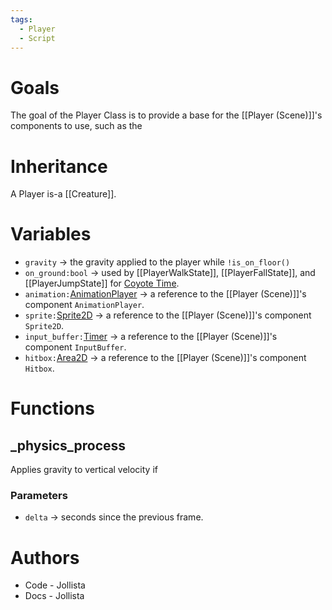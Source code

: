 ```yaml
---
tags:
  - Player
  - Script
---
```

# Goals
The goal of the Player Class is to provide a base for the [[Player (Scene)]]'s components to use, such as the 
# Inheritance
A Player is-a [[Creature]].
# Variables
- `gravity` -> the gravity applied to the player while `!is_on_floor()`
- `on_ground:bool` -> used by [[PlayerWalkState]], [[PlayerFallState]], and [[PlayerJumpState]] for [Coyote Time](https://www.youtube.com/watch?v=ePoNO5P1Csc).
- `animation:`[AnimationPlayer](https://docs.godotengine.org/en/stable/classes/class_animationplayer.html) -> a reference to the [[Player (Scene)]]'s component `AnimationPlayer`.
- `sprite:`[Sprite2D](https://docs.godotengine.org/en/stable/classes/class_sprite2d.html) -> a reference to the [[Player (Scene)]]'s component `Sprite2D`.
- `input_buffer:`[Timer](https://docs.godotengine.org/en/stable/classes/class_timer.html) -> a reference to the [[Player (Scene)]]'s component `InputBuffer`.
- `hitbox:`[Area2D](https://docs.godotengine.org/en/stable/classes/class_area2d.html) -> a reference to the [[Player (Scene)]]'s component `Hitbox`.
# Functions
## \_physics\_process
Applies gravity to vertical velocity if 
### Parameters
- `delta` -> seconds since the previous frame.
# Authors
- Code - Jollista
- Docs - Jollista